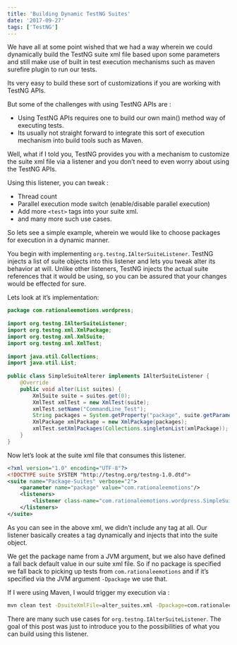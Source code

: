 ```yaml
---
title: 'Building Dynamic TestNG Suites'
date: '2017-09-27'
tags: ['TestNG']
---
```


We have all at some point wished that we had a way wherein we could dynamically build the TestNG suite xml file based upon some parameters and still make use of built in test execution mechanisms such as maven surefire plugin to run our tests.

Its very easy to build these sort of customizations if you are working with TestNG APIs.

But some of the challenges with using TestNG APIs are :

* Using TestNG APIs requires one to build our own main() method way of executing tests.
* Its usually not straight forward to integrate this sort of execution mechanism into build tools such as Maven.

Well, what if I told you, TestNG provides you with a mechanism to customize the suite xml file via a listener and you don’t need to even worry about using the TestNG APIs.

Using this listener, you can tweak :

* Thread count
* Parallel execution mode switch (enable/disable parallel execution)
* Add more `<test>` tags into your suite xml.
* and many more such use cases.

So lets see a simple example, wherein we would like to choose  packages for execution in a dynamic manner.

You begin with implementing `org.testng.IAlterSuiteListener`. TestNG injects a list of suite objects into this listener and lets you tweak alter its behavior at will. Unlike other listeners, TestNG injects the actual suite references that it would be using, so you can be assured that your changes would be effected for sure.

Lets look at it’s implementation:

```java
package com.rationaleemotions.wordpress;
 
import org.testng.IAlterSuiteListener;
import org.testng.xml.XmlPackage;
import org.testng.xml.XmlSuite;
import org.testng.xml.XmlTest;
 
import java.util.Collections;
import java.util.List;
 
public class SimpleSuiteAlterer implements IAlterSuiteListener {
    @Override
    public void alter(List suites) {
        XmlSuite suite = suites.get(0);
        XmlTest xmlTest = new XmlTest(suite);
        xmlTest.setName("CommandLine_Test");
        String packages = System.getProperty("package", suite.getParameter("package"));
        XmlPackage xmlPackage = new XmlPackage(packages);
        xmlTest.setXmlPackages(Collections.singletonList(xmlPackage));
    }
}
```

Now let’s look at the suite xml file that consumes this listener.

```xml
<?xml version="1.0" encoding="UTF-8"?>
<!DOCTYPE suite SYSTEM "http://testng.org/testng-1.0.dtd">
<suite name="Package-Suites" verbose="2">
    <parameter name="package" value="com.rationaleemotions"/>
    <listeners>
        <listener class-name="com.rationaleemotions.wordpress.SimpleSuiteAlterer"/>
    </listeners>
</suite>
```

As you can see in the above xml, we didn’t include any tag at all. Our listener basically creates a  tag dynamically and injects that into the suite object.

We get the package name from a JVM argument, but we also have defined a fall back default value in our suite xml file. So if no package is specified we fall back to picking up tests from `com.rationaleemotions` and if it’s specified via the JVM argument `-Dpackage` we use that.

If I were using Maven, I would trigger my execution via :

```bash
mvn clean test -DsuiteXmlFile=alter_suites.xml -Dpackage=com.rationaleemotions.stackoverflow.qn46448014
```

There are many such use cases for `org.testng.IAlterSuiteListener`. The goal of this post was just to introduce you to the possibilities of what you can build using this listener.
